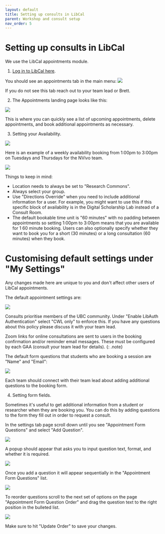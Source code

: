 ```yaml
---
layout: default
title: Setting up consults in LibCal
parent: Workshop and consult setup
nav_order: 5
---
```

# Setting up consults in LibCal

We use the LibCal appointments module.

1. [Log in to LibCal here](https://library-ubc-ca.libapps.com/libapps/login.php?site_id=9123&target=).

You should see an appointments tab in the main menu:
![](../../assets/images/libcalappointmentsmenu.png)

If you do not see this tab reach out to your team lead or Brett.

2. The Appointments landing page looks like this:

![](../../assets/images/libcalappointmentslandingpage.png)

This is where you can quickly see a list of upcoming appointments, delete appointments, and book additional appointments as necessary.

3. Setting your Availability.

![](../../assets/images/libcalappointmentsavailability.png)

Here is an example of a weekly availability booking from 1:00pm to 3:00pm on Tuesdays and Thursdays for the NVivo team.

![](../../assets/images/libcalappointmentsexamplebooking.png)

Things to keep in mind:
* Location needs to always be set to "Research Commons".
* Always select your group.
* Use "Directions Override" when you need to include additional information for a user. For example, you might want to use this if this specific block of availability is in the Digital Scholarship Lab instead of a Consult Room.
* The default bookable time unit is "60 minutes" with no padding between appointments so setting 1:00pm to 3:00pm means that you are available for 1 60 minute booking. Users can also optionally specify whether they want to book you for a short (30 minutes) or a long consultation (60 minutes) when they book.

# Customising default settings under "My Settings"

Any changes made here are unique to you and don't affect other users of LibCal appointments.

The default appointment settings are:

![](../../assets/images/libcalappointmentsdefaultsettings.png)

Consults prioritise members of the UBC community. Under "Enable LibAuth Authentication" select "CWL only" to enforce this. If you have any questions about this policy please discuss it with your team lead.

Zoom links for online consultations are sent to users in the booking confirmation and/or reminder email messages. These must be configured by each GAA (consult your team lead for details).
{: .note}

The default form questions that students who are booking a session are "Name" and "Email":

![](../../assets/images/defaultformsettings.png)

Each team should connect with their team lead about adding additional questions to the booking form.

4. Setting form fields.

Sometimes it's useful to get additional information from a student or researcher when they are booking you. You can do this by adding questions to the form they fill out in order to request a consult.

In the settings tab page scroll down until you see "Appointment Form Questions" and select "Add Question".

![](../../assets/images/addquestion.png)

A popup should appear that asks you to input question text, format, and whether it is required.

![](../../assets/images/questionpopup.png)

Once you add a question it will appear sequentially in the "Appointment Form Questions" list.

![](../../assets/images/questionadded.png)

To reorder questions scroll to the next set of options on the page "Appointment Form Question Order" and drag the question text to the right position in the bulleted list.

![](../../assets/images/dragtoreorder.png)

Make sure to hit "Update Order" to save your changes.
